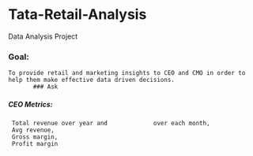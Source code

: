 # Tata-Retail-Analysis
Data Analysis Project
### Goal:
	To provide retail and marketing insights to CEO and CMO in order to help them make effective data driven decisions. 
           ### Ask
 ##### CEO Metrics:
     Total revenue over year and             over each month,
     Avg revenue,
     Gross margin,
     Profit margin

